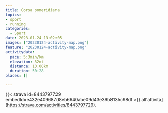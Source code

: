 ```yaml
---
title: Corsa pomeridiana
topics:
- sport
- running
categories:
  - Sport
date: 2023-01-24 13:02:05
images: ["20230124-activity-map.png"]
feature: "20230124-activity-map.png"
activitydata:
  pace: 5:3min/km
  elevation: 32mt
  distance: 10.00km
  duration: 50:28
places: []

---
```









{{< strava id=8443797729 embedId=e432e409687d8eb6640abe09d43e39b8135c98df >}} all'attività](https://strava.com/activities/8443797729).
